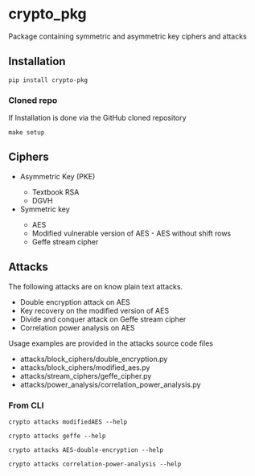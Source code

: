 # crypto_pkg

Package containing symmetric and asymmetric key ciphers and attacks

## Installation
<code>pip install crypto-pkg</code>

### Cloned repo
If Installation is done via the GitHub cloned repository

<code>make setup</code>


## Ciphers 
<ul>
<li>Asymmetric Key (PKE)</li>
<ul>
<li>Textbook RSA</li>
<li>DGVH</li>
</ul>
<li>Symmetric key</li>
<ul>
<li>AES</li>
<li>Modified vulnerable version of AES - AES without shift rows</li>
<li>Geffe stream cipher</li>
</ul>
</ul>

## Attacks
The following attacks are on know plain text attacks.
<ul>
<li>Double encryption attack on AES</li>
<li>Key recovery on the modified version of AES</li>
<li>Divide and conquer attack on Geffe stream cipher</li>
<li>Correlation power analysis on AES</li>
</ul>

Usage examples are provided in the attacks source code files
<ul>
<li>attacks/block_ciphers/double_encryption.py</li>
<li>attacks/block_ciphers/modified_aes.py</li>
<li>attacks/stream_ciphers/geffe_cipher.py</li>
<li>attacks/power_analysis/correlation_power_analysis.py</li>
</ul>

### From CLI

<code>crypto attacks modifiedAES --help</code>

<code>crypto attacks geffe --help</code>

<code>crypto attacks AES-double-encryption --help</code>

<code>crypto attacks correlation-power-analysis --help</code>